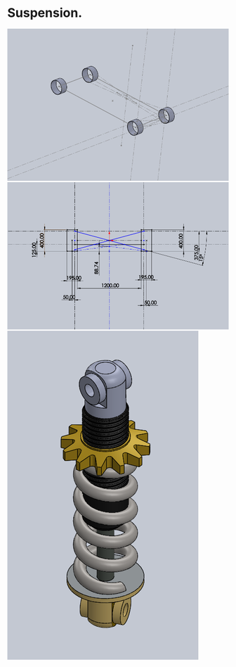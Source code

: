 # Suspension.
![alt text](https://github.com/kunalm010/Suspension./blob/master/rc%20and%20pc.png)
![alt text](https://github.com/kunalm010/Suspension./blob/master/Roll%20point%20And%20Pitch%20Point.png)
![alt text](https://github.com/kunalm010/Suspension./blob/master/Suspension%20Damper%20assembly.png)
